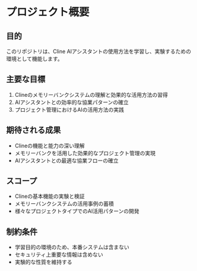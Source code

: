 # プロジェクト概要

## 目的
このリポジトリは、Cline AIアシスタントの使用方法を学習し、実験するための環境として機能します。

## 主要な目標
1. Clineのメモリーバンクシステムの理解と効果的な活用方法の習得
2. AIアシスタントとの効率的な協業パターンの確立
3. プロジェクト管理におけるAIの活用方法の実践

## 期待される成果
- Clineの機能と能力の深い理解
- メモリーバンクを活用した効果的なプロジェクト管理の実現
- AIアシスタントとの最適な協業フローの確立

## スコープ
- Clineの基本機能の実験と検証
- メモリーバンクシステムの活用事例の蓄積
- 様々なプロジェクトタイプでのAI活用パターンの開発

## 制約条件
- 学習目的の環境のため、本番システムは含まない
- セキュリティ上重要な情報は含めない
- 実験的な性質を維持する
